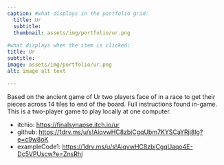 ```yaml
---
caption: #what displays in the portfolio grid:
  title: Ur
  subtitle:
  thumbnail: assets/img/portfolio/ur.png
  
#what displays when the item is clicked:
title: Ur
subtitle: 
image: assets/img/portfolio/ur.png
alt: image alt text

---
```

Based on the ancient game of Ur two players face of in a race to get their pieces across 14 tiles to end of the board. Full instructions found in-game. This is a two-player game to play locally at one computer.

- itchio: https://finalsynapse.itch.io/ur
- github: https://1drv.ms/u/s!AiqvwHC8zbjCgqUbm7KYSCaYRji8lg?e=c9w8oK
- exampleCode1: https://1drv.ms/u/s!AiqvwHC8zbjCgqUaqo4E-Dc5VPUscw?e=ZnsRhj

